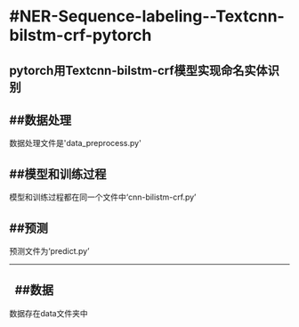 #NER-Sequence-labeling--Textcnn-bilstm-crf-pytorch
======
pytorch用Textcnn-bilstm-crf模型实现命名实体识别<br>
---------
##数据处理
------
数据处理文件是'data_preprocess.py'
    
##模型和训练过程
--------
模型和训练过程都在同一个文件中‘cnn-bilistm-crf.py’
    
##预测
--------
预测文件为‘predict.py’

------------
  
##数据
--------
数据存在data文件夹中
